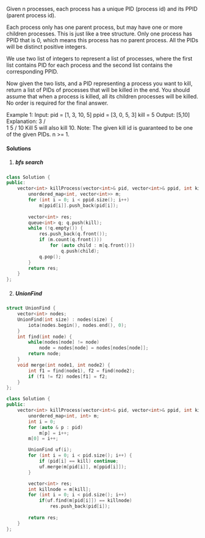 Given n processes, each process has a unique PID (process id) and its PPID (parent process id).

Each process only has one parent process, but may have one or more children processes. This is just like a tree structure. Only one process has PPID that is 0, which means this process has no parent process. All the PIDs will be distinct positive integers.

We use two list of integers to represent a list of processes, where the first list contains PID for each process and the second list contains the corresponding PPID.

Now given the two lists, and a PID representing a process you want to kill, return a list of PIDs of processes that will be killed in the end. You should assume that when a process is killed, all its children processes will be killed. No order is required for the final answer.

Example 1:
Input: 
pid =  [1, 3, 10, 5]
ppid = [3, 0, 5, 3]
kill = 5
Output: [5,10]
Explanation: 
           3
         /   \
        1     5
             /
            10
Kill 5 will also kill 10.
Note:
The given kill id is guaranteed to be one of the given PIDs.
n >= 1.

#### Solutions

1. ##### bfs search

```c++
class Solution {
public:
    vector<int> killProcess(vector<int>& pid, vector<int>& ppid, int kill) {
        unordered_map<int, vector<int>> m;
        for (int i = 0; i < ppid.size(); i++)
            m[ppid[i]].push_back(pid[i]);
        
        vector<int> res;
        queue<int> q; q.push(kill);
        while (!q.empty()) {
            res.push_back(q.front());
            if (m.count(q.front()))
                for (auto child : m[q.front()])
                    q.push(child);
            q.pop();
        }
        return res;
    }
};
```


2. ##### UnionFind

```c++
struct UnionFind {
    vector<int> nodes;
    UnionFind(int size) : nodes(size) {
        iota(nodes.begin(), nodes.end(), 0);
    }
    int find(int node) {
        while(nodes[node] != node)
            node = nodes[node] = nodes[nodes[node]];
        return node;
    }
    void merge(int node1, int node2) {
        int f1 = find(node1), f2 = find(node2);
        if (f1 != f2) nodes[f1] = f2;
    }
};

class Solution {
public:
    vector<int> killProcess(vector<int>& pid, vector<int>& ppid, int kill) {
        unordered_map<int, int> m;
        int i = 0;
        for (auto & p : pid)
            m[p] = i++;
        m[0] = i++;

        UnionFind uf(i);
        for (int i = 0; i < pid.size(); i++) {
            if (pid[i] == kill) continue;
            uf.merge(m[pid[i]], m[ppid[i]]);
        }

        vector<int> res;
        int killnode = m[kill];
        for (int i = 0; i < pid.size(); i++)
            if(uf.find(m[pid[i]]) == killnode)
                res.push_back(pid[i]);
        
        return res;
    }
};
```